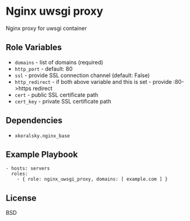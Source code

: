 Nginx uwsgi proxy
=================


Nginx proxy for uwsgi container

Role Variables
--------------

- `domains` - list of domains (required)
- `http_port` - default: 80
- `ssl` - provide SSL connection channel (default: False)
- `http_redirect` - if both above variable and this is set - provide :80->https redirect
- `cert` - public SSL certificate path 
- `cert_key` - private SSL certificate path

Dependencies
------------

- `xkoralsky.nginx_base`

Example Playbook
----------------

    - hosts: servers
      roles:
        - { role: nginx_uwsgi_proxy, domains: [ example.com ] }

License
-------

BSD
